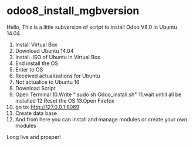 # odoo8_install_mgbversion

Hello,
This is a little subversion of script to install Odoo V8.0 in Ubuntu 14.04.

1. Install Virtual Box
2. Download Ubuntu 14.04
3. Install .ISO of Ubuntu in Virtual Box
4. End install the OS
5. Enter to OS
6. Received actualizations for Ubuntu
7. Not actualice to Ubuntu 16
8. Download Script
9. Open Terminal
10.Write " sudo sh Odoo_install.sh"
11.wait untill all be installed
12.Reset the OS
13.Open Firefox
14. go to: http://127.0.0.1:8069
15. Create data base
16. And from here you can install and manage modules or create your own modules

Long live and prosper!
